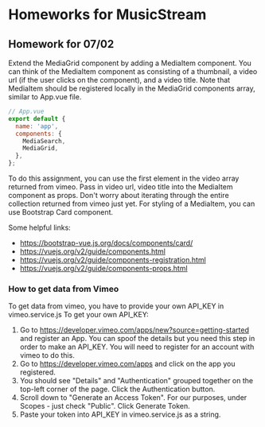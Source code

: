 # Homeworks for MusicStream

## Homework for 07/02

Extend the MediaGrid component by adding a MediaItem component. You can think of the MediaItem component as consisting of a thumbnail, a video url (if the user clicks on the component), and a video title. Note that MediaItem should be registered locally in the MediaGrid components array, similar to App.vue file.

```javascript 
// App.vue
export default {
  name: 'app',
  components: {
    MediaSearch,
    MediaGrid,
  },
};
```

To do this assignment, you can use the first element in the video array returned from vimeo. Pass in video url, video title into the MediaItem component as props. Don't worry about iterating through the entire collection returned from vimeo just yet. For styling of a MediaItem, you can use Bootstrap Card component. 

Some helpful links:
* https://bootstrap-vue.js.org/docs/components/card/
* https://vuejs.org/v2/guide/components.html
* https://vuejs.org/v2/guide/components-registration.html
* https://vuejs.org/v2/guide/components-props.html


### How to get data from Vimeo

To get data from vimeo, you have to provide your own API_KEY in vimeo.service.js
To get your own API_KEY: 

1. Go to https://developer.vimeo.com/apps/new?source=getting-started and register an App. You can spoof the details but you need this step in order to make an API_KEY. You will need to register for an account with vimeo to do this. 
2. Go to https://developer.vimeo.com/apps and click on the app you registered. 
3. You should see "Details" and "Authentication" grouped together on the top-left
corner of the page. Click the Authentication button. 
4. Scroll down to "Generate an Access Token". For our purposes, under Scopes - just check "Public". Click Generate Token. 
5. Paste your token into API_KEY in vimeo.service.js as a string. 



